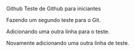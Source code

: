 Github
Teste de Github para iniciantes

Fazendo um segundo teste para o Git.

Adicionando uma outra linha para o teste.

Novamente adicionando uma outra linha de teste.
